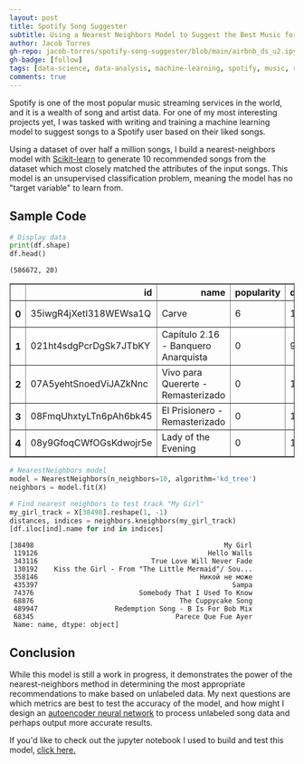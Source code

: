 ```yaml
---
layout: post
title: Spotify Song Suggester
subtitle: Using a Nearest Neighbors Model to Suggest the Best Music for Anyone
author: Jacob Torres
gh-repo: jacob-torres/spotify-song-suggester/blob/main/airbnb_ds_u2.ipynb
gh-badge: [follow]
tags: [data-science, data-analysis, machine-learning, spotify, music, recommendations, nearest-neighbors, predictive-modeling, jupyter-notebook]
comments: true
---
```


Spotify is one of the most popular music streaming services in the world, and it is a wealth of song and artist data. For one of my most interesting projects yet, I was tasked with writing and training a machine learning model to suggest songs to a Spotify user based on their liked songs.

Using a dataset of over half a million songs, I build a nearest-neighbors model with [Scikit-learn](https://scikit-learn.org/stable/)
 to generate 10 recommended songs from the dataset which most closely matched the attributes of the input songs. This model is an unsupervised classification problem, meaning the model has no "target variable" to learn from.

## Sample Code

 ```python
 # Display data
print(df.shape)
df.head()
```


    (586672, 20)



<div>
<style scoped>
    .dataframe tbody tr th:only-of-type {
        vertical-align: middle;
    }

    .dataframe tbody tr th {
        vertical-align: top;
    }

    .dataframe thead th {
        text-align: right;
    }
</style>
<table border="1" class="dataframe">
  <thead>
    <tr style="text-align: right;">
      <th></th>
      <th>id</th>
      <th>name</th>
      <th>popularity</th>
      <th>duration_ms</th>
      <th>explicit</th>
      <th>artists</th>
      <th>id_artists</th>
      <th>release_date</th>
      <th>danceability</th>
      <th>energy</th>
      <th>key</th>
      <th>loudness</th>
      <th>mode</th>
      <th>speechiness</th>
      <th>acousticness</th>
      <th>instrumentalness</th>
      <th>liveness</th>
      <th>valence</th>
      <th>tempo</th>
      <th>time_signature</th>
    </tr>
  </thead>
  <tbody>
    <tr>
      <th>0</th>
      <td>35iwgR4jXetI318WEWsa1Q</td>
      <td>Carve</td>
      <td>6</td>
      <td>126903</td>
      <td>0</td>
      <td>['Uli']</td>
      <td>['45tIt06XoI0Iio4LBEVpls']</td>
      <td>1922-02-22</td>
      <td>0.645</td>
      <td>0.4450</td>
      <td>0</td>
      <td>-13.338</td>
      <td>1</td>
      <td>0.4510</td>
      <td>0.674</td>
      <td>0.7440</td>
      <td>0.151</td>
      <td>0.127</td>
      <td>104.851</td>
      <td>3</td>
    </tr>
    <tr>
      <th>1</th>
      <td>021ht4sdgPcrDgSk7JTbKY</td>
      <td>Capítulo 2.16 - Banquero Anarquista</td>
      <td>0</td>
      <td>98200</td>
      <td>0</td>
      <td>['Fernando Pessoa']</td>
      <td>['14jtPCOoNZwquk5wd9DxrY']</td>
      <td>1922-06-01</td>
      <td>0.695</td>
      <td>0.2630</td>
      <td>0</td>
      <td>-22.136</td>
      <td>1</td>
      <td>0.9570</td>
      <td>0.797</td>
      <td>0.0000</td>
      <td>0.148</td>
      <td>0.655</td>
      <td>102.009</td>
      <td>1</td>
    </tr>
    <tr>
      <th>2</th>
      <td>07A5yehtSnoedViJAZkNnc</td>
      <td>Vivo para Quererte - Remasterizado</td>
      <td>0</td>
      <td>181640</td>
      <td>0</td>
      <td>['Ignacio Corsini']</td>
      <td>['5LiOoJbxVSAMkBS2fUm3X2']</td>
      <td>1922-03-21</td>
      <td>0.434</td>
      <td>0.1770</td>
      <td>1</td>
      <td>-21.180</td>
      <td>1</td>
      <td>0.0512</td>
      <td>0.994</td>
      <td>0.0218</td>
      <td>0.212</td>
      <td>0.457</td>
      <td>130.418</td>
      <td>5</td>
    </tr>
    <tr>
      <th>3</th>
      <td>08FmqUhxtyLTn6pAh6bk45</td>
      <td>El Prisionero - Remasterizado</td>
      <td>0</td>
      <td>176907</td>
      <td>0</td>
      <td>['Ignacio Corsini']</td>
      <td>['5LiOoJbxVSAMkBS2fUm3X2']</td>
      <td>1922-03-21</td>
      <td>0.321</td>
      <td>0.0946</td>
      <td>7</td>
      <td>-27.961</td>
      <td>1</td>
      <td>0.0504</td>
      <td>0.995</td>
      <td>0.9180</td>
      <td>0.104</td>
      <td>0.397</td>
      <td>169.980</td>
      <td>3</td>
    </tr>
    <tr>
      <th>4</th>
      <td>08y9GfoqCWfOGsKdwojr5e</td>
      <td>Lady of the Evening</td>
      <td>0</td>
      <td>163080</td>
      <td>0</td>
      <td>['Dick Haymes']</td>
      <td>['3BiJGZsyX9sJchTqcSA7Su']</td>
      <td>1922</td>
      <td>0.402</td>
      <td>0.1580</td>
      <td>3</td>
      <td>-16.900</td>
      <td>0</td>
      <td>0.0390</td>
      <td>0.989</td>
      <td>0.1300</td>
      <td>0.311</td>
      <td>0.196</td>
      <td>103.220</td>
      <td>4</td>
    </tr>
  </tbody>
</table>
</div>



```python
# NearestNeighbors model
model = NearestNeighbors(n_neighbors=10, algorithm='kd_tree')
neighbors = model.fit(X)

# Find nearest neighbors to test track "My Girl"
my_girl_track = X[38498].reshape(1, -1)
distances, indices = neighbors.kneighbors(my_girl_track)
[df.iloc[ind].name for ind in indices]
```




    [38498                                               My Girl
     119126                                          Hello Walls
     343116                            True Love Will Never Fade
     130192    Kiss the Girl - From "The Little Mermaid"/ Sou...
     358146                                        Никой не може
     435397                                                Sampa
     74376                          Somebody That I Used To Know
     68876                                    The Cuppycake Song
     489947                   Redemption Song - B Is For Bob Mix
     68345                                   Parece Que Fue Ayer
     Name: name, dtype: object]


## Conclusion

 While this model is still a work in progress, it demonstrates the power of the nearest-neighbors method in determining the most appropriate recommendations to make based on unlabeled data. My next questions are which metrics are best to test the accuracy of the model, and how might I design an [autoencoder neural network](https://www.tensorflow.org/tutorials/generative/autoencoder) to process unlabeled song data and perhaps output more accurate results.

If you'd like to check out the jupyter notebook I used to build and test this model, [click here.](./spotify_nearest_neighbors_model.html)
